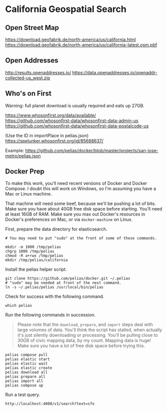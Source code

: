 # California Geospatial Search

## Open Street Map

https://download.geofabrik.de/north-america/us/california.html
https://download.geofabrik.de/north-america/us/california-latest.osm.pbf


## Open Addresses

http://results.openaddresses.io/
https://data.openaddresses.io/openaddr-collected-us_west.zip


## Who's on First

Warning: full planet download is usually required and eats up 27GB.

https://www.whosonfirst.org/data/available/
https://github.com/whosonfirst-data/whosonfirst-data-admin-us
https://github.com/whosonfirst-data/whosonfirst-data-postalcode-us

(Use the ID in importPlace in pelias.json)
https://spelunker.whosonfirst.org/id/85688637/

Example:
https://github.com/pelias/docker/blob/master/projects/san-jose-metro/pelias.json

## Docker Prep

To make this work, you'll need recent versions of Docker and Docker Compose. I doubt this will work on Windows, so I'm assuming you have a Mac or Linux machine. 

That machine will need some beef, because we'll be pushing a lot of bits. Make sure you have about 40GB free disk space before starting. You'll need at least 16GB of RAM. Make sure you max out Docker's resources in Docker's preferences on Mac, or via `docker-machine` on Linux.

First, prepare the data directory for elasticsearch.

```
# You may need to put "sudo" at the front of some of these commands.

mkdir -m 1000 /tmp/pelias
chgrp 1000 /tmp/pelias
chmod -R a+rwx /tmp/pelias
mkdir /tmp/pelias/california
```

Install the pelias helper script.

```
git clone https://github.com/pelias/docker.git ~/.pelias
# "sudo" may be needed at front of the next command.
ln -s ~/.pelias/pelias /usr/local/bin/pelias
```

Check for success with the following command.

```
which pelias
```

Run the following commands in succession. 

> Please note that the `download`, `prepare`, and `import` steps deal with large volumes of data. You'll think the script has stalled, when actually it's just silently downloading or processing. You'll be pulling close to 30GB of civic mapping data, by my count. Mapping data is huge! Make sure you have a lot of free disk space before trying this.

```
pelias compose pull
pelias elastic start
pelias elastic wait
pelias elastic create
pelias download all
pelias prepare all
pelias import all
pelias compose up
```

Run a test query.

```
http://localhost:4000/v1/search?text=sfo
```